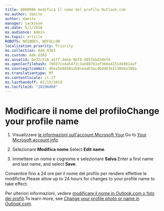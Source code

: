 ```yaml
---
title: 8000006 modifica il nome del profilo Outlook.com
ms.author: daeite
author: daeite
manager: jackiesm
ms.date: 5/1/2018
ms.audience: Admin
ms.topic: article
ROBOTS: NOINDEX, NOFOLLOW
localization_priority: Priority
ms.collection: Adm_O365
ms.custom: Adm_O365
ms.assetid: 0e32c516-a5ff-4deb-9bf8-485febd3def8
ms.openlocfilehash: 70657ce4a54f2c3ab88761ef3b0a4151d4901aaf
ms.sourcegitcommit: d6ea5e9458a2b8ceaab3ac4bd483e1130b9a398a
ms.translationtype: MT
ms.contentlocale: it-IT
ms.lasthandoff: 01/15/2019
ms.locfileid: "28296080"
---
```

# <a name="change-your-profile-name"></a><span data-ttu-id="39474-102">Modificare il nome del profilo</span><span class="sxs-lookup"><span data-stu-id="39474-102">Change your profile name</span></span>

1. <span data-ttu-id="39474-103">Visualizzare [le informazioni sull'account Microsoft Your](https://go.microsoft.com/fwlink/p/?linkid=860841).</span><span class="sxs-lookup"><span data-stu-id="39474-103">Go to [Your Microsoft account info](https://go.microsoft.com/fwlink/p/?linkid=860841).</span></span>
    
2. <span data-ttu-id="39474-104">Selezionare **Modifica nome**.</span><span class="sxs-lookup"><span data-stu-id="39474-104">Select **Edit name**.</span></span> 
    
3. <span data-ttu-id="39474-105">Immettere un nome e cognome e selezionare **Salva**.</span><span class="sxs-lookup"><span data-stu-id="39474-105">Enter a first name and last name, and select **Save**.</span></span> 
    
<span data-ttu-id="39474-106">Consentire fino a 24 ore per il nome del profilo per rendere effettive le modifiche.</span><span class="sxs-lookup"><span data-stu-id="39474-106">Please allow up to 24 hours for changes to your profile name to take effect.</span></span>
  
<span data-ttu-id="39474-107">Per ulteriori informazioni, vedere [modificare il nome in Outlook.com o foto dei profili](https://go.microsoft.com/fwlink/?linkid=873110).</span><span class="sxs-lookup"><span data-stu-id="39474-107">To learn more, see [Change your profile photo or name in Outlook.com](https://go.microsoft.com/fwlink/?linkid=873110).</span></span>
  

